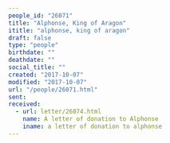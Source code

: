 ```yaml
---
people_id: "26071"
title: "Alphonse, King of Aragon"
ititle: "alphonse, king of aragon"
draft: false
type: "people"
birthdate: ""
deathdate: ""
social_title: ""
created: "2017-10-07"
modified: "2017-10-07"
url: "/people/26071.html"
sent:
received:
  - url: letter/26074.html
    name: A letter of donation to Alphonse
    iname: a letter of donation to alphonse
---
```

